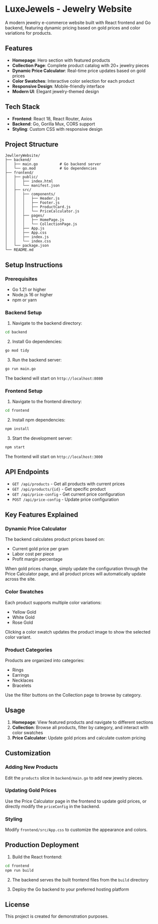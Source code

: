 # LuxeJewels - Jewelry Website

A modern jewelry e-commerce website built with React frontend and Go backend, featuring dynamic pricing based on gold prices and color variations for products.

## Features

- **Homepage**: Hero section with featured products
- **Collection Page**: Complete product catalog with 20+ jewelry pieces
- **Dynamic Price Calculator**: Real-time price updates based on gold prices
- **Color Swatches**: Interactive color selection for each product
- **Responsive Design**: Mobile-friendly interface
- **Modern UI**: Elegant jewelry-themed design

## Tech Stack

- **Frontend**: React 18, React Router, Axios
- **Backend**: Go, Gorilla Mux, CORS support
- **Styling**: Custom CSS with responsive design

## Project Structure

```
JewlleryWebsite/
├── backend/
│   ├── main.go          # Go backend server
│   └── go.mod           # Go dependencies
├── frontend/
│   ├── public/
│   │   ├── index.html
│   │   └── manifest.json
│   ├── src/
│   │   ├── components/
│   │   │   ├── Header.js
│   │   │   ├── Footer.js
│   │   │   ├── ProductCard.js
│   │   │   └── PriceCalculator.js
│   │   ├── pages/
│   │   │   ├── HomePage.js
│   │   │   └── CollectionPage.js
│   │   ├── App.js
│   │   ├── App.css
│   │   ├── index.js
│   │   └── index.css
│   └── package.json
└── README.md
```

## Setup Instructions

### Prerequisites
- Go 1.21 or higher
- Node.js 16 or higher
- npm or yarn

### Backend Setup

1. Navigate to the backend directory:
```bash
cd backend
```

2. Install Go dependencies:
```bash
go mod tidy
```

3. Run the backend server:
```bash
go run main.go
```

The backend will start on `http://localhost:8080`

### Frontend Setup

1. Navigate to the frontend directory:
```bash
cd frontend
```

2. Install npm dependencies:
```bash
npm install
```

3. Start the development server:
```bash
npm start
```

The frontend will start on `http://localhost:3000`

## API Endpoints

- `GET /api/products` - Get all products with current prices
- `GET /api/products/{id}` - Get specific product
- `GET /api/price-config` - Get current price configuration
- `POST /api/price-config` - Update price configuration

## Key Features Explained

### Dynamic Price Calculator
The backend calculates product prices based on:
- Current gold price per gram
- Labor cost per piece
- Profit margin percentage

When gold prices change, simply update the configuration through the Price Calculator page, and all product prices will automatically update across the site.

### Color Swatches
Each product supports multiple color variations:
- Yellow Gold
- White Gold  
- Rose Gold

Clicking a color swatch updates the product image to show the selected color variant.

### Product Categories
Products are organized into categories:
- Rings
- Earrings
- Necklaces
- Bracelets

Use the filter buttons on the Collection page to browse by category.

## Usage

1. **Homepage**: View featured products and navigate to different sections
2. **Collection**: Browse all products, filter by category, and interact with color swatches
3. **Price Calculator**: Update gold prices and calculate custom pricing

## Customization

### Adding New Products
Edit the `products` slice in `backend/main.go` to add new jewelry pieces.

### Updating Gold Prices
Use the Price Calculator page in the frontend to update gold prices, or directly modify the `priceConfig` in the backend.

### Styling
Modify `frontend/src/App.css` to customize the appearance and colors.

## Production Deployment

1. Build the React frontend:
```bash
cd frontend
npm run build
```

2. The backend serves the built frontend files from the `build` directory

3. Deploy the Go backend to your preferred hosting platform

## License

This project is created for demonstration purposes.
